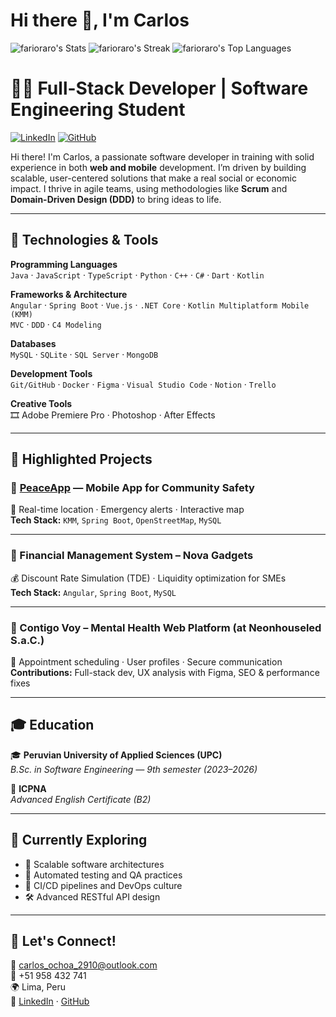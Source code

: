 # Hi there 👋, I'm Carlos

![farioraro's Stats](https://github-readme-stats.vercel.app/api?username=farioraro&theme=dark&show_icons=true&hide_border=false&count_private=true)
![farioraro's Streak](https://github-readme-streak-stats.herokuapp.com/?user=farioraro&theme=dark&hide_border=false)
![farioraro's Top Languages](https://github-readme-stats.vercel.app/api/top-langs/?username=farioraro&theme=dark&show_icons=true&hide_border=false&layout=compact)

# 👨‍💻 Full-Stack Developer | Software Engineering Student

[![LinkedIn](https://img.shields.io/badge/LinkedIn-Connect-blue?logo=linkedin)](https://www.linkedin.com/in/farioraro/)
[![GitHub](https://img.shields.io/badge/GitHub-@farioraro-black?logo=github)](https://github.com/farioraro)

Hi there! I'm Carlos, a passionate software developer in training with solid experience in both **web and mobile** development. I’m driven by building scalable, user-centered solutions that make a real social or economic impact. I thrive in agile teams, using methodologies like **Scrum** and **Domain-Driven Design (DDD)** to bring ideas to life.

---

## 🚀 Technologies & Tools

**Programming Languages**  
`Java` · `JavaScript` · `TypeScript` · `Python` · `C++` · `C#` · `Dart` · `Kotlin`

**Frameworks & Architecture**  
`Angular` · `Spring Boot` · `Vue.js` · `.NET Core` · `Kotlin Multiplatform Mobile (KMM)`  
`MVC` · `DDD` · `C4 Modeling`

**Databases**  
`MySQL` · `SQLite` · `SQL Server` · `MongoDB`

**Development Tools**  
`Git/GitHub` · `Docker` · `Figma` · `Visual Studio Code` · `Notion` · `Trello`

**Creative Tools**  
🎞️ Adobe Premiere Pro · Photoshop · After Effects

---

## 🧩 Highlighted Projects

### 🔹 [PeaceApp](https://github.com/farioraro) — Mobile App for Community Safety
🧭 Real-time location · Emergency alerts · Interactive map  
**Tech Stack:** `KMM`, `Spring Boot`, `OpenStreetMap`, `MySQL`

---

### 🔹 Financial Management System – Nova Gadgets
💰 Discount Rate Simulation (TDE) · Liquidity optimization for SMEs  
**Tech Stack:** `Angular`, `Spring Boot`, `MySQL`

---

### 🔹 Contigo Voy – Mental Health Web Platform (at Neonhouseled S.a.C.)
🧠 Appointment scheduling · User profiles · Secure communication  
**Contributions:** Full-stack dev, UX analysis with Figma, SEO & performance fixes

---

## 🎓 Education

🎓 **Peruvian University of Applied Sciences (UPC)**  
*B.Sc. in Software Engineering — 9th semester (2023–2026)*

📜 **ICPNA**  
*Advanced English Certificate (B2)*

---

## 🌱 Currently Exploring

- 🧠 Scalable software architectures
- 🧪 Automated testing and QA practices
- 🧭 CI/CD pipelines and DevOps culture
- 🛠️ Advanced RESTful API design

---

## 🤝 Let's Connect!

📧 carlos_ochoa_2910@outlook.com  
📱 +51 958 432 741  
🌍 Lima, Peru  
🔗 [LinkedIn](https://www.linkedin.com/in/farioraro/) · [GitHub](https://github.com/farioraro)
